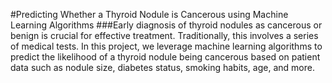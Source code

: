 #Predicting Whether a Thyroid Nodule is Cancerous using Machine Learning Algorithms
###Early diagnosis of thyroid nodules as cancerous or benign is crucial for effective treatment. Traditionally, this involves a series of medical tests. In this project, we leverage machine learning algorithms to predict the likelihood of a thyroid nodule being cancerous based on patient data such as nodule size, diabetes status, smoking habits, age, and more.
